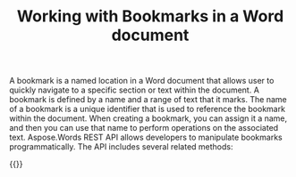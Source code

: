 ﻿---
title: "Working with Bookmarks in a Word document"
second_title: " online"
articleTitle: "Working with Bookmarks"
linktitle: "Bookmarks"
type: docs
url: /bookmarks/
description: "Insert, edit, delete Bookmarks in a Word document programmatically via Cloud API."
weight: 10
---

A bookmark is a named location in a Word document that allows user to quickly navigate to a specific section or text within the document. A bookmark is defined by a name and a range of text that it marks.
The name of a bookmark is a unique identifier that is used to reference the bookmark within the document. When creating a bookmark, you can assign it a name, and then you can use that name to perform operations on the associated text.
Aspose.Words REST API allows developers to manipulate bookmarks programmatically. The API includes several related methods:

{{<list-children-pages>}}
